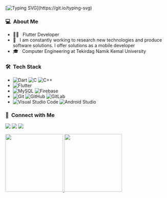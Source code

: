 [![Typing SVG](https://readme-typing-svg.herokuapp.com?size=25&duration=2000&color=000000&vCenter=true&multiline=true&width=350&height=80&lines=Hi%2C+I+am+Kanan+Abbaszade.;I+am+Mobile+Developer.)](https://git.io/typing-svg)
<h3> 💻 &nbsp;About Me </h3>

- 👨‍💻 &nbsp; Flutter Developer
- 🤔 &nbsp; I am constantly working to research new technologies and produce software solutions. I offer solutions as a mobile developer
- 🎓 &nbsp; Computer Engineering at Tekirdag Namik Kemal University


<h3> 🛠 &nbsp;Tech Stack</h3>

-
  ![Dart](https://img.shields.io/badge/dart-%230175C2.svg?style=for-the-badge&logo=dart&logoColor=white)
  ![C](https://img.shields.io/badge/c-%2300599C.svg?style=for-the-badge&logo=c&logoColor=white)
  ![C++](https://img.shields.io/badge/c++-%2300599C.svg?style=for-the-badge&logo=c%2B%2B&logoColor=white)
-
  ![Flutter](https://img.shields.io/badge/Flutter-%2302569B.svg?style=for-the-badge&logo=Flutter&logoColor=white)
-
  ![MySQL](https://img.shields.io/badge/mysql-%2300f.svg?style=for-the-badge&logo=mysql&logoColor=white)
  ![Firebase](https://img.shields.io/badge/firebase-%23039BE5.svg?style=for-the-badge&logo=firebase)
-
  ![Git](https://img.shields.io/badge/git-%23F05033.svg?style=for-the-badge&logo=git&logoColor=white)
  ![GitHub](https://img.shields.io/badge/github-%23121011.svg?style=for-the-badge&logo=github&logoColor=white)
  ![GitLab](https://img.shields.io/badge/gitlab-%23181717.svg?style=for-the-badge&logo=gitlab&logoColor=white)
-
  ![Visual Studio Code](https://img.shields.io/badge/Visual%20Studio%20Code-0078d7.svg?style=for-the-badge&logo=visual-studio-code&logoColor=white)
  ![Android Studio](https://img.shields.io/badge/Android%20Studio-3DDC84.svg?style=for-the-badge&logo=android-studio&logoColor=white)

<h3> 🤝 &nbsp;Connect with Me </h3>

<a href="https://www.linkedin.com/in/kenan-abbaszade-161832194"><img src="https://img.shields.io/badge/linkedin-%230077B5.svg?style=for-the-badge&logo=linkedin&logoColor=white"/></a>
<a href="https://twitter.com/kananabbaszade"><img src="https://img.shields.io/badge/Twitter-%231DA1F2.svg?style=for-the-badge&logo=Twitter&logoColor=white"/></a>
<a href="mailto:kananabbaszadex@gmail.com"><img src="https://img.shields.io/badge/Gmail-D14836?style=for-the-badge&logo=gmail&logoColor=white"/></a>

<p>
<a href="https://github.com/kananabbaszade">
  <img height="180em" src="https://github-readme-stats.vercel.app/api?username=kananabbaszade&show_icons=true&theme=radical" />
  <img height="180em" src="https://github-readme-stats-eight-theta.vercel.app/api/top-langs/?username=kananabbaszade&theme=radical&layout=compact&exclude_lang=java+r" />
</a>
</p>
